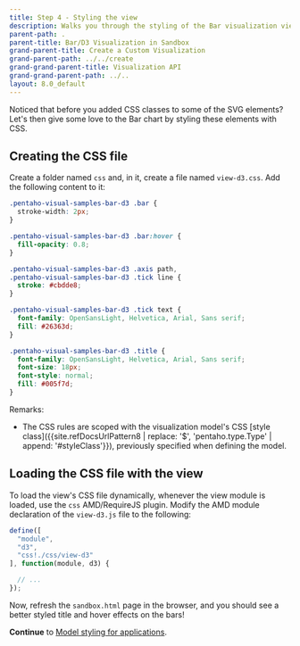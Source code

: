 ```yaml
---
title: Step 4 - Styling the view
description: Walks you through the styling of the Bar visualization view.
parent-path: .
parent-title: Bar/D3 Visualization in Sandbox
grand-parent-title: Create a Custom Visualization
grand-parent-path: ../../create
grand-grand-parent-title: Visualization API
grand-grand-parent-path: ../..
layout: 8.0_default
---
```


Noticed that before you added CSS classes to some of the SVG elements? 
Let's then give some love to the Bar chart by styling these elements with CSS.

## Creating the CSS file

Create a folder named `css` and, in it, create a file named `view-d3.css`. Add the following content to it:

```css
.pentaho-visual-samples-bar-d3 .bar {
  stroke-width: 2px;
}

.pentaho-visual-samples-bar-d3 .bar:hover {
  fill-opacity: 0.8;
}

.pentaho-visual-samples-bar-d3 .axis path,
.pentaho-visual-samples-bar-d3 .tick line {
  stroke: #cbdde8;
}

.pentaho-visual-samples-bar-d3 .tick text {
  font-family: OpenSansLight, Helvetica, Arial, Sans serif;
  fill: #26363d;
}

.pentaho-visual-samples-bar-d3 .title {
  font-family: OpenSansLight, Helvetica, Arial, Sans serif;
  font-size: 18px;
  font-style: normal;
  fill: #005f7d;
}
```

Remarks:
  - The CSS rules are scoped with the visualization model's
    CSS [style class]({{site.refDocsUrlPattern8 | replace: '$', 'pentaho.type.Type' | append: '#styleClass'}}), 
    previously specified when defining the model.

## Loading the CSS file with the view

To load the view's CSS file dynamically, whenever the view module is loaded, use the `css` AMD/RequireJS plugin.
Modify the AMD module declaration of the `view-d3.js` file to the following:

```js
define([
  "module",
  "d3",
  "css!./css/view-d3"
], function(module, d3) {

  // ...
});
```

Now, refresh the `sandbox.html` page in the browser, and you should see a better styled title and hover effects on the bars!

**Continue** to [Model styling for applications](step5-model-styling).
